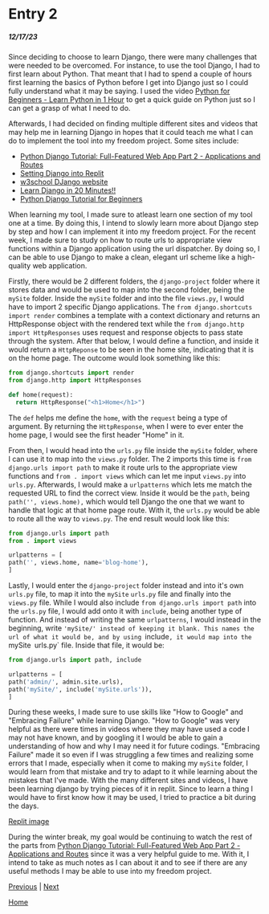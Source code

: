 # Entry 2
##### 12/17/23

Since deciding to choose to learn Django, there were many challenges that were needed to be overcomed. For instance, to use the tool Django, I had to first learn about Python. That meant that I had to spend a couple of hours first learning the basics of Python before I get into Django just so I could fully understand what it may be saying. I used the video [Python for Beginners - Learn Python in 1 Hour](https://www.youtube.com/watch?v=kqtD5dpn9C8) to get a quick guide on Python just so I can get a grasp of what I need to do.

Afterwards, I had decided on finding multiple different sites and videos that may help me in learning Django in hopes that it could teach me what I can do to implement the tool into my freedom project. Some sites include:

* [Python Django Tutorial: Full-Featured Web App Part 2 - Applications and Routes](https://www.youtube.com/watch?v=a48xeeo5Vnk&list=PL-osiE80TeTtoQCKZ03TU5fNfx2UY6U4p&index=2)
* [Setting Django into Replit](https://docs.djangoproject.com/en/2.0/intro/tutorial01/)
* [w3school DJango website](https://www.w3schools.com/django/)
* [Learn Django in 20 Minutes!!](https://www.youtube.com/watch?v=nGIg40xs9e4)
* [Python Django Tutorial for Beginners](https://www.youtube.com/watch?v=rHux0gMZ3Eg&t=188s)

When learning my tool, I made sure to atleast learn one section of my tool one at a time. By doing this, I intend to slowly learn more about Django step by step and how I can implement it into my freedom project. For the recent week, I made sure to study on how to route urls to appropriate view functions within a Django application using the url dispatcher. By doing so, I can be able to use Django to make a clean, elegant url scheme like a high-quality web application.

Firstly, there would be 2 different folders, the `django-project` folder where it stores data and would be used to map into the second folder, being the `mySite` folder. Inside the `mySite` folder and into the file `views.py`, I would have to import 2 specific Django applications. The `from django.shortcuts import render` combines a template with a context dictionary and returns an HttpResponse object with the rendered text while the `from django.http import HttpResponses` uses request and response objects to pass state through the system. After that below, I would define a function, and inside it would return a `HttpReponse` to be seen in the home site, indicating that it is on the home page. The outcome would look something like this:

```python
from django.shortcuts import render
from django.http import HttpResponses

def home(request):
  return HttpResponse("<h1>Home</h1>")
```

The `def` helps me define the `home`, with the `request` being a type of argument. By returning the `HttpResponse`, when I were to ever enter the home page, I would see the first header "Home" in it.

From then, I would head into the `urls.py` file inside the `mySite` folder, where I can use it to map into the `views.py` folder. The 2 imports this time is `from django.urls import path` to make it route urls to the appropriate view functions and `from . import views` which can let me input `views.py` into `urls.py`. Afterwards, I would make a `urlpatterns` which lets me match the requested URL to find the correct view. Inside it would be the `path`, being `path('', views.home),` which would tell Django the one that we want to handle that logic at that home page route. With it, the `urls.py` would be able to route all the way to `views.py`. The end result would look like this:

```python
from django.urls import path
from . import views

urlpatterns = [ 
path('', views.home, name='blog-home'), 
] 
```

Lastly, I would enter the `django-project` folder instead and into it's own `urls.py` file, to map it into the `mySite` `urls.py` file and finally into the `views.py` file. While I would also include `from django.urls import path` into the `urls.py` file, I would add onto it with `include`, being another type of function. And instead of writing the same `urlpatterns`, I would instead in the beginning, write `'mySite/' instead of keeping it blank. This names the url of what it would be, and by using `include`, it would map into the `mySite` `urls.py` file. Inside that file, it would be:

```python
from django.urls import path, include

urlpatterns = [ 
path('admin/', admin.site.urls), 
path('mySite/', include('mySite.urls')),
] 
```

During these weeks, I made sure to use skills like "How to Google" and "Embracing Failure" while learning Django. "How to Google" was very helpful as there were times in videos where they may have used a code I may not have known, and by googling it I would be able to gain a understanding of how and why I may need it for future codings. "Embracing Failure" made it so even if I was struggling a few times and realizing some errors that I made, especially when it come to making my `mySite` folder, I would learn from that mistake and try to adapt to it while learning about the mistakes that I've made. With the many different sites and videos, I have been learning django by trying pieces of it in replit. Since to learn a thing I would have to first know how it may be used, I tried to practice a bit during the days.

[Replit image](img/Capture.PNG)

During the winter break, my goal would be continuing to watch the rest of the parts from [Python Django Tutorial: Full-Featured Web App Part 2 - Applications and Routes](https://www.youtube.com/watch?v=a48xeeo5Vnk&list=PL-osiE80TeTtoQCKZ03TU5fNfx2UY6U4p&index=2) since it was a very helpful guide to me. With it, I intend to take as much notes as I can about it and to see if there are any useful methods I may be able to use into my freedom project.


[Previous](entry01.md) | [Next](entry03.md)

[Home](../README.md)
